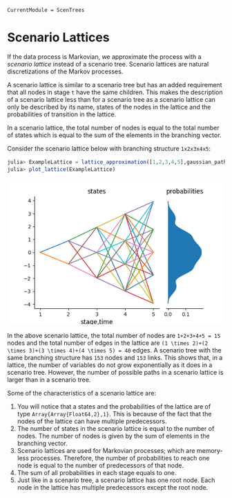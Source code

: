 ```@meta
CurrentModule = ScenTrees
```

# Scenario Lattices

If the data process is Markovian, we approximate the process with a _scenario lattice_ instead of a scenario tree. Scenario lattices are natural discretizations of the Markov processes.

A scenario lattice is similar to a scenario tree but has an added requirement that all nodes in stage `t` have the same children. This makes the description of a scenario lattice less than for a scenario tree as a scenario lattice can only be described by its name, states of the nodes in the lattice and the probabilities of transition in the lattice.

In a scenario lattice, the total number of nodes is equal to the total number of states which is equal to the sum of the elements in the branching vector.

Consider the scenario lattice below with branching structure `1x2x3x4x5`:

```julia
julia> ExampleLattice = lattice_approximation([1,2,3,4,5],gaussian_path1D,1000000,2);
julia> plot_lattice(ExampleLattice)
```

![Example of a scenario lattice](../assets/ExampleLattice.png)

In the above scenario lattice, the total number of nodes are ``1+2+3+4+5 = 15`` nodes and the total number of edges in the lattice are ``(1 \times 2)+(2 \times 3)+(3 \times 4)+(4 \times 5) = 40`` edges. A scenario tree with the same branching structure has `153` nodes and `153` links. This shows that, in a lattice, the number of variables do not grow exponentially as it does in a scenario tree. However, the number of possible paths in a scenario lattice is larger than in a scenario tree.

Some of the characteristics of a scenario lattice are:

1. You will notice that a states and the probabilities of the lattice are of type `Array{Array{Float64,2},1}`. This is because of the fact that the nodes of the lattice can have multiple predecessors.
2. The number of states in the scenario lattice is equal to the number of nodes. The number of nodes is given by the sum of elements in the branching vector.
3. Scenario lattices are used for Markovian processes; which are memory-less processes. Therefore, the number of probabilities to reach one node is equal to the number of predecessors of that node.
4. The sum of all probabilities in each stage equals to one.
5. Just like in a scenario tree, a scenario lattice has one root node. Each node in the lattice has multiple predecessors except the root node.

